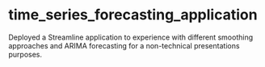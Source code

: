 # time_series_forecasting_application
Deployed a Streamline application to experience with different smoothing approaches and ARIMA forecasting for a non-technical presentations purposes.
